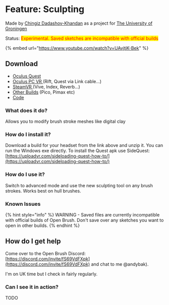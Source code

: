 # Feature: Sculpting

Made by [Chingiz Dadashov-Khandan](<mailto:chingizdkhandan@gmail.com >) as a project for [The University of Groningen](https://www.rug.nl/?lang=en)

Status: <mark style="color:red;">Experimental. Saved sketches are incompatible with official builds</mark>

{% embed url="https://www.youtube.com/watch?v=UAvjtiK-Bek" %}

## Download

* [Oculus Quest](https://nightly.link/Icosa-Foundation/open-brush/workflows/build/feature%2Fsculpting/Oculus%20Quest.zip)
* [Oculus PC VR ](https://nightly.link/Icosa-Foundation/open-brush/workflows/build/feature%2Fsculpting/Windows%20Rift.zip)(Rift, Quest via Link cable...)
* [SteamVR ](https://nightly.link/Icosa-Foundation/open-brush/workflows/build/feature%2Fsculpting/Windows%20OpenXR.zip)(Vive, Index, Reverb...)
* [Other Builds](https://nightly.link/Icosa-Foundation/open-brush/workflows/build/feature%2Fsculpting) (Pico, Pimax etc)
* [Code](https://github.com/Icosa-Foundation/open-brush/tree/feature/sculpting)

### What does it do?

Allows you to modify brush stroke meshes like digital clay

### How do I install it?

Download a build for your headset from the link above and unzip it. You can run the Windows exe directly. To install the Quest apk use SideQuest: [https://uploadvr.com/sideloading-quest-how-to/](https://uploadvr.com/sideloading-quest-how-to/)

### How do I use it?

Switch to advanced mode and use the new sculpting tool on any brush strokes. Works best on hull brushes.

### Known Issues

{% hint style="info" %}
WARNING - Saved files are currently incompatible with official builds of Open Brush. Don't save over any sketches you want to open in other builds.
{% endhint %}

## How do I get help

Come over to the Open Brush Discord: [https://discord.com/invite/fS69VdFXpk](https://discord.com/invite/fS69VdFXpk) and chat to me @andybak).

I'm on UK time but I check in fairly regularly.

### Can I see it in action?

TODO
